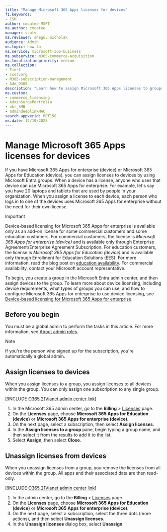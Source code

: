 ```yaml
---
title: "Manage Microsoft 365 Apps licenses for devices"
f1.keywords:
- CSH
author: cmcatee-MSFT
ms.author: cmcatee
manager: scotv
ms.reviewer: shegu, nicholak
audience: Admin
ms.topic: how-to
ms.service: microsoft-365-business
ms.subservice: m365-commerce-acquisition
ms.localizationpriority: medium
ms.collection:
- Tier1
- scotvorg 
- M365-subscription-management
- Adm_O365
description: "Learn how to assign Microsoft 365 Apps licenses to groups for use with devices."
ms.custom: 
- commerce_licensing
- AdminSurgePortfolio
- okr_SMB
- admindeeplinkMAC
search.appverid: MET150
ms.date: 12/19/2023
---
```

# Manage Microsoft 365 Apps licenses for devices

If you have Microsoft 365 Apps for enterprise (device) or Microsoft 365 Apps for Education (device), you can assign licenses to devices by using Microsoft Entra groups. When a device has a license, anyone who uses that device can use Microsoft 365 Apps for enterprise. For example, let's say you have 20 laptops and tablets that are used by people in your organization. When you assign a license to each device, each person who logs in to one of the devices uses Microsoft 365 Apps for enterprise without the need for their own license.

> [!IMPORTANT]
> Device-based licensing for Microsoft 365 Apps for enterprise is available only as an add-on license for some commercial customers and some education customers. For commercial customers, the license is *Microsoft 365 Apps for enterprise (device)* and is available only through Enterprise Agreement/Enterprise Agreement Subscription. For education customers, the license is *Microsoft 365 Apps for Education (device)* and is available only through Enrollment for Education Solutions (EES). For more information, read the blog post on [education availability](https://educationblog.microsoft.com/2019/08/attention-it-administrators-announcing-office-365-proplus-device-based-subscription-for-education). For commercial availability, contact your Microsoft account representative.

To begin, you create a group in the Microsoft Entra admin center, and then assign devices to the group. To learn more about device licensing, including device requirements, what types of groups you can use, and how to configure Microsoft 365 Apps for enterprise to use device licensing, see [Device-based licensing for Microsoft 365 Apps for enterprise](/deployoffice/device-based-licensing).

## Before you begin

You must be a global admin to perform the tasks in this article. For more information, see [About admin roles](../../admin/add-users/about-admin-roles.md).

> [!NOTE]
> If you're the person who signed up for the subscription, you're automatically a global admin.

## Assign licenses to devices

When you assign licenses to a group, you assign licenses to all devices within the group. You can only assign one subscription to any single group.

[!INCLUDE [O365 21Vianet admin center link](../../includes/office-365-operated-by-21vianet-admin-center-link.md)]

1. In the Microsoft 365 admin center, go to the **Billing** > <a href="https://go.microsoft.com/fwlink/p/?linkid=842264" target="_blank">Licenses</a> page.
2. On the **Licenses** page, choose **Microsoft 365 Apps for Education (device)** or **Microsoft 365 Apps for enterprise (device)**.
3. On the next page, select a subscription, then select **Assign licenses**.
4. In the **Assign licenses to a group** pane, begin typing a group name, and then select it from the results to add it to the list.
5. Select **Assign**, then select **Close**.

## Unassign licenses from devices

When you unassign licenses from a group, you remove the licenses from all devices within the group. All apps and their associated data are then read-only.

[!INCLUDE [O365 21Vianet admin center link](../../includes/office-365-operated-by-21vianet-admin-center-link.md)]

1. In the admin center, go to the **Billing** > <a href="https://go.microsoft.com/fwlink/p/?linkid=842264" target="_blank">Licenses</a> page.
2. On the **Licenses** page, choose **Microsoft 365 Apps for Education (device)** or **Microsoft 365 Apps for enterprise (device)**.
3. On the next page, select a subscription, select the three dots (more actions), and then select **Unassign licenses**.
4. In the **Unassign licenses** dialog box, select **Unassign**.
